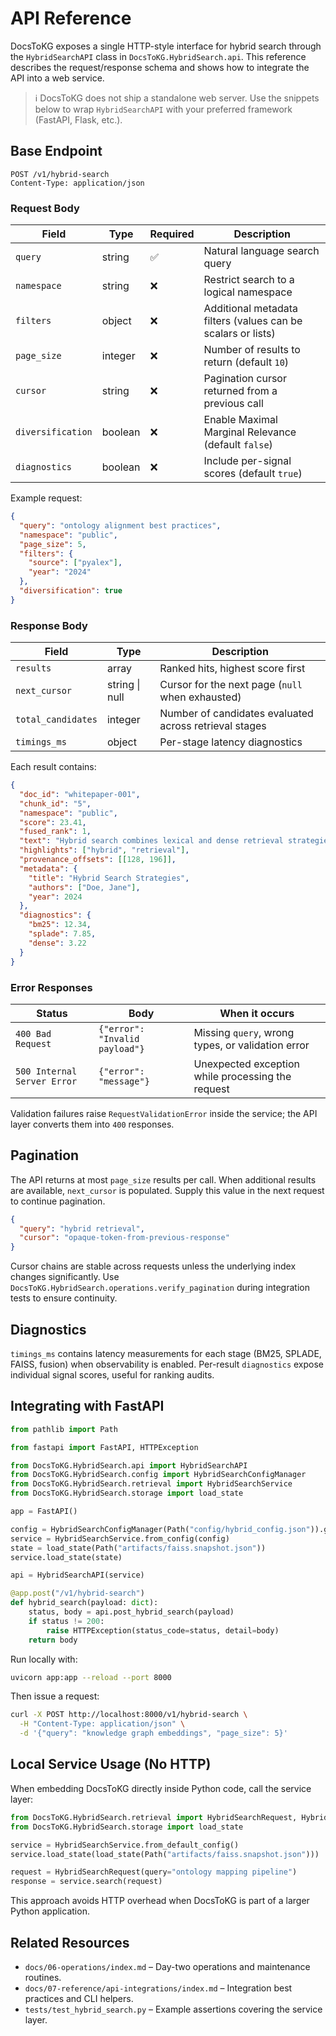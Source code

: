 # API Reference

DocsToKG exposes a single HTTP-style interface for hybrid search through the `HybridSearchAPI` class in `DocsToKG.HybridSearch.api`. This reference describes the request/response schema and shows how to integrate the API into a web service.

> ℹ️  DocsToKG does not ship a standalone web server. Use the snippets below to wrap `HybridSearchAPI` with your preferred framework (FastAPI, Flask, etc.).

## Base Endpoint

```
POST /v1/hybrid-search
Content-Type: application/json
```

### Request Body

| Field | Type | Required | Description |
|-------|------|----------|-------------|
| `query` | string | ✅ | Natural language search query |
| `namespace` | string | ❌ | Restrict search to a logical namespace |
| `filters` | object | ❌ | Additional metadata filters (values can be scalars or lists) |
| `page_size` | integer | ❌ | Number of results to return (default `10`) |
| `cursor` | string | ❌ | Pagination cursor returned from a previous call |
| `diversification` | boolean | ❌ | Enable Maximal Marginal Relevance (default `false`) |
| `diagnostics` | boolean | ❌ | Include per-signal scores (default `true`) |

Example request:

```json
{
  "query": "ontology alignment best practices",
  "namespace": "public",
  "page_size": 5,
  "filters": {
    "source": ["pyalex"],
    "year": "2024"
  },
  "diversification": true
}
```

### Response Body

| Field | Type | Description |
|-------|------|-------------|
| `results` | array | Ranked hits, highest score first |
| `next_cursor` | string \| null | Cursor for the next page (`null` when exhausted) |
| `total_candidates` | integer | Number of candidates evaluated across retrieval stages |
| `timings_ms` | object | Per-stage latency diagnostics |

Each result contains:

```json
{
  "doc_id": "whitepaper-001",
  "chunk_id": "5",
  "namespace": "public",
  "score": 23.41,
  "fused_rank": 1,
  "text": "Hybrid search combines lexical and dense retrieval strategies...",
  "highlights": ["hybrid", "retrieval"],
  "provenance_offsets": [[128, 196]],
  "metadata": {
    "title": "Hybrid Search Strategies",
    "authors": ["Doe, Jane"],
    "year": 2024
  },
  "diagnostics": {
    "bm25": 12.34,
    "splade": 7.85,
    "dense": 3.22
  }
}
```

### Error Responses

| Status | Body | When it occurs |
|--------|------|----------------|
| `400 Bad Request` | `{"error": "Invalid payload"}` | Missing `query`, wrong types, or validation error |
| `500 Internal Server Error` | `{"error": "message"}` | Unexpected exception while processing the request |

Validation failures raise `RequestValidationError` inside the service; the API layer converts them into `400` responses.

## Pagination

The API returns at most `page_size` results per call. When additional results are available, `next_cursor` is populated. Supply this value in the next request to continue pagination.

```json
{
  "query": "hybrid retrieval",
  "cursor": "opaque-token-from-previous-response"
}
```

Cursor chains are stable across requests unless the underlying index changes significantly. Use `DocsToKG.HybridSearch.operations.verify_pagination` during integration tests to ensure continuity.

## Diagnostics

`timings_ms` contains latency measurements for each stage (BM25, SPLADE, FAISS, fusion) when observability is enabled. Per-result `diagnostics` expose individual signal scores, useful for ranking audits.

## Integrating with FastAPI

```python
from pathlib import Path

from fastapi import FastAPI, HTTPException

from DocsToKG.HybridSearch.api import HybridSearchAPI
from DocsToKG.HybridSearch.config import HybridSearchConfigManager
from DocsToKG.HybridSearch.retrieval import HybridSearchService
from DocsToKG.HybridSearch.storage import load_state

app = FastAPI()

config = HybridSearchConfigManager(Path("config/hybrid_config.json")).get()
service = HybridSearchService.from_config(config)
state = load_state(Path("artifacts/faiss.snapshot.json"))
service.load_state(state)

api = HybridSearchAPI(service)

@app.post("/v1/hybrid-search")
def hybrid_search(payload: dict):
    status, body = api.post_hybrid_search(payload)
    if status != 200:
        raise HTTPException(status_code=status, detail=body)
    return body
```

Run locally with:

```bash
uvicorn app:app --reload --port 8000
```

Then issue a request:

```bash
curl -X POST http://localhost:8000/v1/hybrid-search \
  -H "Content-Type: application/json" \
  -d '{"query": "knowledge graph embeddings", "page_size": 5}'
```

## Local Service Usage (No HTTP)

When embedding DocsToKG directly inside Python code, call the service layer:

```python
from DocsToKG.HybridSearch.retrieval import HybridSearchRequest, HybridSearchService
from DocsToKG.HybridSearch.storage import load_state

service = HybridSearchService.from_default_config()
service.load_state(load_state(Path("artifacts/faiss.snapshot.json")))

request = HybridSearchRequest(query="ontology mapping pipeline")
response = service.search(request)
```

This approach avoids HTTP overhead when DocsToKG is part of a larger Python application.

## Related Resources

- `docs/06-operations/index.md` – Day-two operations and maintenance routines.
- `docs/07-reference/api-integrations/index.md` – Integration best practices and CLI helpers.
- `tests/test_hybrid_search.py` – Example assertions covering the service layer.
